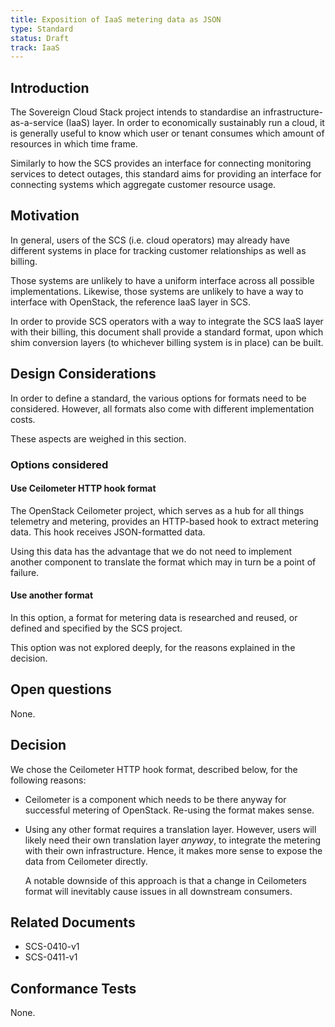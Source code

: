```yaml
---
title: Exposition of IaaS metering data as JSON
type: Standard
status: Draft
track: IaaS
---
```


## Introduction

The Sovereign Cloud Stack project intends to standardise an infrastructure-as-a-service (IaaS) layer.
In order to economically sustainably run a cloud,
it is generally useful to know which user or tenant consumes which amount of resources in which time frame.

Similarly to how the SCS provides an interface for connecting monitoring services to detect outages,
this standard aims for providing an interface for connecting systems which aggregate customer resource usage.

## Motivation

In general,
users of the SCS (i.e. cloud operators) may already have different systems in place
for tracking customer relationships
as well as billing.

Those systems are unlikely to have a uniform interface across all possible implementations.
Likewise, those systems are unlikely to have a way to interface with OpenStack,
the reference IaaS layer in SCS.

In order to provide SCS operators with a way to integrate the SCS IaaS layer with their billing,
this document shall provide a standard format,
upon which shim conversion layers (to whichever billing system is in place)
can be built.

## Design Considerations

In order to define a standard,
the various options for formats need to be considered.
However, all formats also come with different implementation costs.

These aspects are weighed in this section.

### Options considered

#### Use Ceilometer HTTP hook format

The OpenStack Ceilometer project,
which serves as a hub for all things telemetry and metering,
provides an HTTP-based hook to extract metering data.
This hook receives JSON-formatted data.

Using this data has the advantage
that we do not need to implement another component to translate the format
which may in turn be a point of failure.

#### Use another format

In this option,
a format for metering data is researched and reused, or defined and specified by the SCS project.

This option was not explored deeply, for the reasons explained in the decision.

## Open questions

None.

## Decision

We chose the Ceilometer HTTP hook format, described below, for the following reasons:

- Ceilometer is a component which needs to be there anyway for successful metering of OpenStack. Re-using the format makes sense.
- Using any other format requires a translation layer. However, users will likely need their own translation layer *anyway*, to integrate the metering with their own infrastructure. Hence, it makes more sense to expose the data from Ceilometer directly.

  A notable downside of this approach is that a change in Ceilometers format will inevitably cause issues in all downstream consumers.

## Related Documents

- SCS-0410-v1
- SCS-0411-v1

## Conformance Tests

None.
